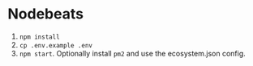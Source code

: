 # Nodebeats

1. `npm install`
2. `cp .env.example .env`
3. `npm start`. Optionally install `pm2` and use the ecosystem.json config.